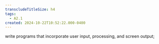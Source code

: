 ```yaml
---
transcludeTitleSize: h4
tags:
  - A2.1
created: 2024-10-22T10:52:22.000-0400
---
```

write programs that incorporate user input, processing, and screen output;